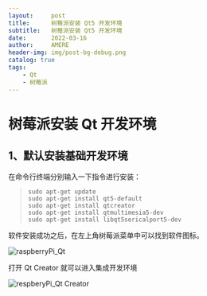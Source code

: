 ```yaml
---
layout:     post
title:      树莓派安装 Qt5 开发环境
subtitle:   树莓派安装 Qt5 开发环境
date:       2022-03-16
author:     AMERE
header-img: img/post-bg-debug.png
catalog: true
tags:
    - Qt
    - 树莓派
---
```


# 树莓派安装 Qt 开发环境

## 1、默认安装基础开发环境

在命令行终端分别输入一下指令进行安装：

> ```shell
> sudo apt-get update
> sudo apt-get install qt5-default
> sudo apt-get install qtcreator
> sudo apt-get install qtmultimesia5-dev
> sudo apt-get install libqt5sericalport5-dev
> ```

软件安装成功之后，在左上角树莓派菜单中可以找到软件图标。

![raspberryPi_Qt](https://tvax4.sinaimg.cn/large/006sqMpgly1h0btu7p4v5j31120q1qpv.jpg)

打开 Qt Creator 就可以进入集成开发环境

![respberyPi_Qt Creator](https://tvax3.sinaimg.cn/large/006sqMpgly1h0btu7xkh5j31hc0u0dkh.jpg)

